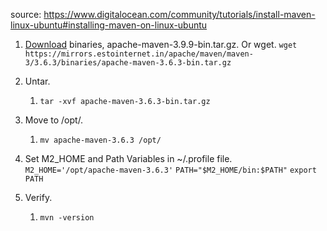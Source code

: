 source: https://www.digitalocean.com/community/tutorials/install-maven-linux-ubuntu#installing-maven-on-linux-ubuntu

1. [Download](https://maven.apache.org/download.cgi) binaries, apache-maven-3.9.9-bin.tar.gz.
   Or wget.
   `wget https://mirrors.estointernet.in/apache/maven/maven-3/3.6.3/binaries/apache-maven-3.6.3-bin.tar.gz` 
2. Untar.
	1. `tar -xvf apache-maven-3.6.3-bin.tar.gz`
3. Move to /opt/.
	1. `mv apache-maven-3.6.3 /opt/`
4. Set M2_HOME and Path Variables in ~/.profile file.
   `M2_HOME='/opt/apache-maven-3.6.3'`
   `PATH="$M2_HOME/bin:$PATH"`
   `export PATH`
   
1. Verify.
	1. `mvn -version`
   